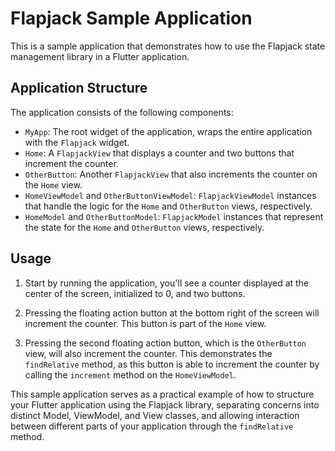 # Flapjack Sample Application

This is a sample application that demonstrates how to use the Flapjack state management library in a Flutter application. 

## Application Structure

The application consists of the following components:

- `MyApp`: The root widget of the application, wraps the entire application with the `Flapjack` widget.
- `Home`: A `FlapjackView` that displays a counter and two buttons that increment the counter.
- `OtherButton`: Another `FlapjackView` that also increments the counter on the `Home` view.
- `HomeViewModel` and `OtherButtonViewModel`: `FlapjackViewModel` instances that handle the logic for the `Home` and `OtherButton` views, respectively.
- `HomeModel` and `OtherButtonModel`: `FlapjackModel` instances that represent the state for the `Home` and `OtherButton` views, respectively.

## Usage

1. Start by running the application, you'll see a counter displayed at the center of the screen, initialized to 0, and two buttons.

2. Pressing the floating action button at the bottom right of the screen will increment the counter. This button is part of the `Home` view.

3. Pressing the second floating action button, which is the `OtherButton` view, will also increment the counter. This demonstrates the `findRelative` method, as this button is able to increment the counter by calling the `increment` method on the `HomeViewModel`.

This sample application serves as a practical example of how to structure your Flutter application using the Flapjack library, separating concerns into distinct Model, ViewModel, and View classes, and allowing interaction between different parts of your application through the `findRelative` method.